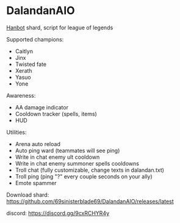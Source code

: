 # DalandanAIO
[Hanbot](https://t.me/hanbot_never_die) shard, script for league of legends

Supported champions:
- Caitlyn
- Jinx
- Twisted fate
- Xerath
- Yasuo
- Yone
  
Awareness:
- AA damage indicator
- Cooldown tracker (spells, items)
- HUD

Utilities: 
- Arena auto reload 
- Auto ping ward (teammates will see ping) 
- Write in chat enemy ult cooldown
- Write in chat enemy summoner spells cooldowns
- Troll chat (fully customizable, change texts in dalandan.txt)
- Troll ping (ping "?" every couple seconds on your ally)
- Emote spammer


Download shard: https://github.com/69sinisterblade69/DalandanAIO/releases/latest

discord: https://discord.gg/9cxRCHYR4y
